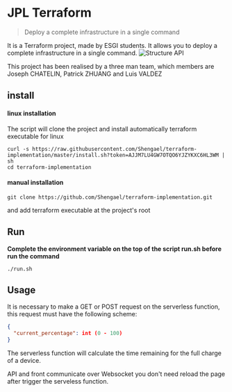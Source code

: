 # JPL Terraform 

> Deploy a complete infrastructure in a single command

It is a Terraform project, made by ESGI students. It allows you to deploy a complete infrastructure in a single command.
![Structure API](https://zupimages.net/up/20/03/lb2k.png)

This project has been realised by a three man team, which members are Joseph CHATELIN, Patrick ZHUANG and Luis VALDEZ

## install

#### linux installation

The script will clone the project and install automatically terraform executable for linux 
```
curl -s https://raw.githubusercontent.com/Shengael/terraform-implementation/master/install.sh?token=AJJM7LU4GW7OTQO6YJZYKXC6HL3WM | sh
cd terraform-implementation
```
#### manual installation
```
git clone https://github.com/Shengael/terraform-implementation.git
```
and add terraform executable at the project's root

## Run

**Complete the environment variable on the top of the script run.sh before run the command**

```
./run.sh
```

## Usage

It is necessary to make a GET or POST request on the serverless function, this request must have the following scheme:

```json
{
  "current_percentage": int (0 - 100)
}
```

The serverless function will calculate the time remaining for the full charge of a device. 

API and front communicate over Websocket you don't need reload the page after trigger the serveless function.
